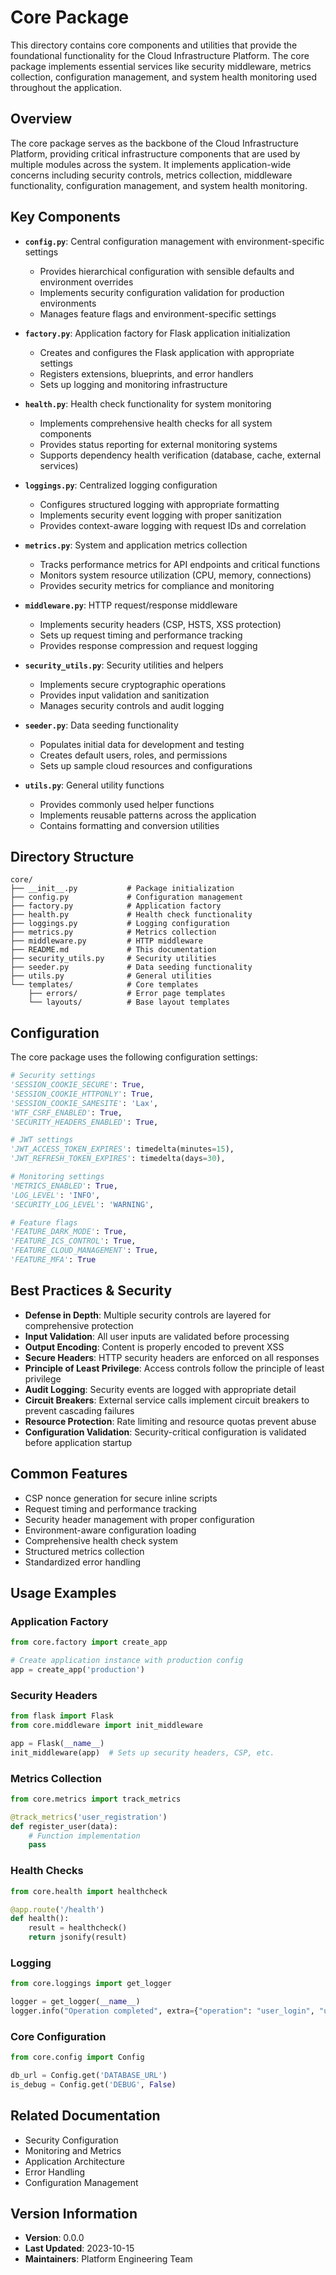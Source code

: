 # Core Package

This directory contains core components and utilities that provide the foundational functionality for the Cloud Infrastructure Platform. The core package implements essential services like security middleware, metrics collection, configuration management, and system health monitoring used throughout the application.

## Overview

The core package serves as the backbone of the Cloud Infrastructure Platform, providing critical infrastructure components that are used by multiple modules across the system. It implements application-wide concerns including security controls, metrics collection, middleware functionality, configuration management, and system health monitoring.

## Key Components

- **`config.py`**: Central configuration management with environment-specific settings
  - Provides hierarchical configuration with sensible defaults and environment overrides
  - Implements security configuration validation for production environments
  - Manages feature flags and environment-specific settings

- **`factory.py`**: Application factory for Flask application initialization
  - Creates and configures the Flask application with appropriate settings
  - Registers extensions, blueprints, and error handlers
  - Sets up logging and monitoring infrastructure

- **`health.py`**: Health check functionality for system monitoring
  - Implements comprehensive health checks for all system components
  - Provides status reporting for external monitoring systems
  - Supports dependency health verification (database, cache, external services)

- **`loggings.py`**: Centralized logging configuration
  - Configures structured logging with appropriate formatting
  - Implements security event logging with proper sanitization
  - Provides context-aware logging with request IDs and correlation

- **`metrics.py`**: System and application metrics collection
  - Tracks performance metrics for API endpoints and critical functions
  - Monitors system resource utilization (CPU, memory, connections)
  - Provides security metrics for compliance and monitoring

- **`middleware.py`**: HTTP request/response middleware
  - Implements security headers (CSP, HSTS, XSS protection)
  - Sets up request timing and performance tracking
  - Provides response compression and request logging

- **`security_utils.py`**: Security utilities and helpers
  - Implements secure cryptographic operations
  - Provides input validation and sanitization
  - Manages security controls and audit logging

- **`seeder.py`**: Data seeding functionality
  - Populates initial data for development and testing
  - Creates default users, roles, and permissions
  - Sets up sample cloud resources and configurations

- **`utils.py`**: General utility functions
  - Provides commonly used helper functions
  - Implements reusable patterns across the application
  - Contains formatting and conversion utilities

## Directory Structure

```plaintext
core/
├── __init__.py           # Package initialization
├── config.py             # Configuration management
├── factory.py            # Application factory
├── health.py             # Health check functionality
├── loggings.py           # Logging configuration
├── metrics.py            # Metrics collection
├── middleware.py         # HTTP middleware
├── README.md             # This documentation
├── security_utils.py     # Security utilities
├── seeder.py             # Data seeding functionality
├── utils.py              # General utilities
└── templates/            # Core templates
    ├── errors/           # Error page templates
    └── layouts/          # Base layout templates
```

## Configuration

The core package uses the following configuration settings:

```python
# Security settings
'SESSION_COOKIE_SECURE': True,
'SESSION_COOKIE_HTTPONLY': True,
'SESSION_COOKIE_SAMESITE': 'Lax',
'WTF_CSRF_ENABLED': True,
'SECURITY_HEADERS_ENABLED': True,

# JWT settings
'JWT_ACCESS_TOKEN_EXPIRES': timedelta(minutes=15),
'JWT_REFRESH_TOKEN_EXPIRES': timedelta(days=30),

# Monitoring settings
'METRICS_ENABLED': True,
'LOG_LEVEL': 'INFO',
'SECURITY_LOG_LEVEL': 'WARNING',

# Feature flags
'FEATURE_DARK_MODE': True,
'FEATURE_ICS_CONTROL': True,
'FEATURE_CLOUD_MANAGEMENT': True,
'FEATURE_MFA': True
```

## Best Practices & Security

- **Defense in Depth**: Multiple security controls are layered for comprehensive protection
- **Input Validation**: All user inputs are validated before processing
- **Output Encoding**: Content is properly encoded to prevent XSS
- **Secure Headers**: HTTP security headers are enforced on all responses
- **Principle of Least Privilege**: Access controls follow the principle of least privilege
- **Audit Logging**: Security events are logged with appropriate detail
- **Circuit Breakers**: External service calls implement circuit breakers to prevent cascading failures
- **Resource Protection**: Rate limiting and resource quotas prevent abuse
- **Configuration Validation**: Security-critical configuration is validated before application startup

## Common Features

- CSP nonce generation for secure inline scripts
- Request timing and performance tracking
- Security header management with proper configuration
- Environment-aware configuration loading
- Comprehensive health check system
- Structured metrics collection
- Standardized error handling

## Usage Examples

### Application Factory

```python
from core.factory import create_app

# Create application instance with production config
app = create_app('production')
```

### Security Headers

```python
from flask import Flask
from core.middleware import init_middleware

app = Flask(__name__)
init_middleware(app)  # Sets up security headers, CSP, etc.
```

### Metrics Collection

```python
from core.metrics import track_metrics

@track_metrics('user_registration')
def register_user(data):
    # Function implementation
    pass
```

### Health Checks

```python
from core.health import healthcheck

@app.route('/health')
def health():
    result = healthcheck()
    return jsonify(result)
```

### Logging

```python
from core.loggings import get_logger

logger = get_logger(__name__)
logger.info("Operation completed", extra={"operation": "user_login", "user_id": user.id})
```

### Core Configuration

```python
from core.config import Config

db_url = Config.get('DATABASE_URL')
is_debug = Config.get('DEBUG', False)
```

## Related Documentation

- Security Configuration
- Monitoring and Metrics
- Application Architecture
- Error Handling
- Configuration Management

## Version Information

- **Version**: 0.0.0
- **Last Updated**: 2023-10-15
- **Maintainers**: Platform Engineering Team
